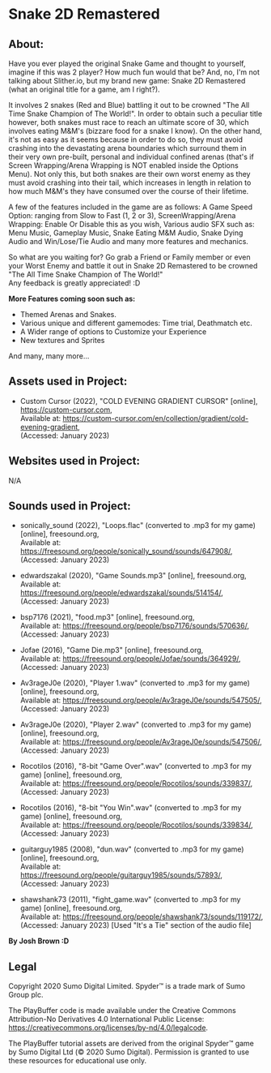 # Snake 2D Remastered #

## About: ## 
Have you ever played the original Snake Game and thought to yourself, imagine if this was 2 player? How much fun would that be? And, no, I'm not talking about Slither.io, but my brand new game: Snake 2D Remastered (what an original title for a game, am I right?).

It involves 2 snakes (Red and Blue) battling it out to be crowned "The All Time Snake Champion of The World!". In order to obtain such a peculiar title however, both snakes must race to reach an ultimate score of 30, which involves eating M&M's (bizzare food for a snake I know). On the other hand, it's not as easy as it seems because in order to do so, they must avoid crashing into the devastating arena boundaries which surround them in their very own pre-built, personal and individual confined arenas (that's if Screen Wrapping/Arena Wrapping is NOT enabled inside the Options Menu). Not only this, but both snakes are their own worst enemy as they must avoid crashing into their tail, which increases in length in relation to how much M&M's they have consumed over the course of their lifetime.   

A few of the features included in the game are as follows: A Game Speed Option: ranging from Slow to Fast (1, 2 or 3), ScreenWrapping/Arena Wrapping: Enable Or Disable this as you wish, Various audio SFX such as: Menu Music, Gameplay Music, Snake Eating M&M Audio, Snake Dying Audio and Win/Lose/Tie Audio and many more features and mechanics.  

So what are you waiting for? Go grab a Friend or Family member or even your Worst Enemy and battle it out in Snake 2D Remastered to be crowned "The All Time Snake Champion of The World!"  
Any feedback is greatly appreciated! :D

**More Features coming soon such as:**

- Themed Arenas and Snakes.
- Various unique and different gamemodes: Time trial, Deathmatch etc.
- A Wider range of options to Customize your Experience
- New textures and Sprites

And many, many more...

## **Assets used in Project:** ## 

- Custom Cursor (2022), "COLD EVENING GRADIENT CURSOR" [online], https://custom-cursor.com,    
Available at: https://custom-cursor.com/en/collection/gradient/cold-evening-gradient,  
(Accessed: January 2023)

## **Websites used in Project:** ## 
N/A

## **Sounds used in Project:**

- sonically_sound (2022), "Loops.flac" (converted to .mp3 for my game) [online], freesound.org,      
Available at: https://freesound.org/people/sonically_sound/sounds/647908/,  
(Accessed: January 2023)

- edwardszakal (2020), "Game Sounds.mp3" [online], freesound.org,  
Available at: https://freesound.org/people/edwardszakal/sounds/514154/,    
(Accessed: January 2023)

- bsp7176 (2021), "food.mp3" [online], freesound.org,  
Available at: https://freesound.org/people/bsp7176/sounds/570636/,    
(Accessed: January 2023)

- Jofae (2016), "Game Die.mp3" [online], freesound.org,  
Available at: https://freesound.org/people/Jofae/sounds/364929/,    
(Accessed: January 2023)

- Av3rageJ0e (2020), "Player 1.wav" (converted to .mp3 for my game) [online], freesound.org,  
Available at: https://freesound.org/people/Av3rageJ0e/sounds/547505/,    
(Accessed: January 2023)

- Av3rageJ0e (2020), "Player 2.wav" (converted to .mp3 for my game) [online], freesound.org,  
Available at: https://freesound.org/people/Av3rageJ0e/sounds/547506/,    
(Accessed: January 2023)

- Rocotilos (2016), "8-bit "Game Over".wav" (converted to .mp3 for my game) [online], freesound.org,  
Available at: https://freesound.org/people/Rocotilos/sounds/339837/,    
(Accessed: January 2023)

- Rocotilos (2016), "8-bit "You Win".wav" (converted to .mp3 for my game) [online], freesound.org,  
Available at: https://freesound.org/people/Rocotilos/sounds/339834/,      
(Accessed: January 2023)

- guitarguy1985 (2008), "dun.wav" (converted to .mp3 for my game) [online], freesound.org,  
Available at: https://freesound.org/people/guitarguy1985/sounds/57893/,    
(Accessed: January 2023)

- shawshank73 (2011), "fight_game.wav" (converted to .mp3 for my game) [online], freesound.org,  
Available at: https://freesound.org/people/shawshank73/sounds/119172/,    
(Accessed: January 2023) [Used "It's a Tie" section of the audio file]

**By Josh Brown :D**

## Legal
Copyright 2020 Sumo Digital Limited. Spyder™ is a trade mark of Sumo Group plc. 

The PlayBuffer code is made available under the Creative Commons Attribution-No Derivatives 4.0 International Public License: https://creativecommons.org/licenses/by-nd/4.0/legalcode.

The PlayBuffer tutorial assets are derived from the original Spyder™ game by Sumo Digital Ltd (© 2020 Sumo Digital). Permission is granted to use these resources for educational use only.

